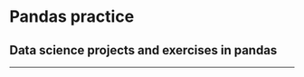# Pandas practice

## Data science projects and exercises in pandas
--------------------------------------
